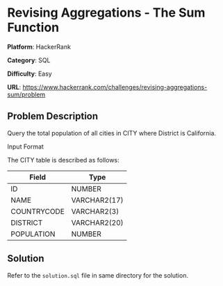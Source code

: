 # Revising Aggregations - The Sum Function

**Platform**: HackerRank

**Category**: SQL

**Difficulty**: Easy

**URL**: https://www.hackerrank.com/challenges/revising-aggregations-sum/problem

## Problem Description

Query the total population of all cities in CITY where District is California.

Input Format

The CITY table is described as follows:

| Field | Type |
|-------|------|
| ID | NUMBER |
| NAME | VARCHAR2(17) |
| COUNTRYCODE | VARCHAR2(3) |
| DISTRICT | VARCHAR2(20) |
| POPULATION | NUMBER |

## Solution

Refer to the `solution.sql` file in same directory for the solution.